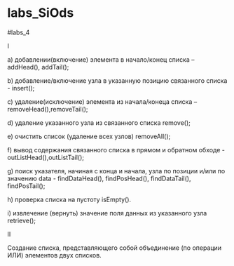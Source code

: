 # labs_SiOds

#labs_4

I

a)   добавлении(включение) элемента в начало/конец списка – addHead(), addTail();

b)  добавление/включение узла в указанную позицию связанного списка - insert();

c)   удаление(исключение) элемента из начала/конеца списка –  removeHead(),removeTail();

d)  удаление указанного узла из связанного списка remove();

e)   очистить список (удаление всех узлов) removeAll();

f)    вывод содержания связанного списка в прямом и обратном обходе - outListHead(),outListTail();

g)  поиск указателя, начиная с конца и начала,  узла по позиции и/или по значению data - findDataHead(), findPosHead(), findDataTail(), findPosTail();

h)  проверка списка на пустоту isEmpty().

i)    извлечение (вернуть) значение поля данных  из указанного узла retrieve();

II

Создание списка,  представляющего    собой    объединение   (по   операции  ИЛИ) элементов двух списков.

